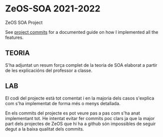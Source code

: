 # ZeOS-SOA 2021-2022
ZeOS SOA Project

See [project commits](https://github.com/hialvaro/ZeOS-SOA/commits/main) for a documented guide on how I implemented all the features.

## TEORIA
S'ha adjuntat un resum força complet de la teoria de SOA elaborat a partir de les explicacións del professor a classe.

## LAB
El codi del projecte està tot comentat i en la majoria dels casos s'explica com s'ha implementat de forma més o menys detallada.

En els commits del projecte es pot veure pas a pas com s'ha anat implementant tot. He intentat evitar fer commits poc clars ja que
la major part dels projectes de ZeOS que hi ha a github són impossibles de seguir degut a la baixa qualitat dels commits.
